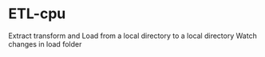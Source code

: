 # ETL-cpu
Extract transform and Load from a local directory to a local directory
Watch changes in load folder 